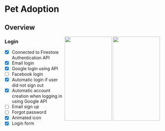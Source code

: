 # Pet Adoption

## Overview

<img align="right" width="153" height="272" src="https://user-images.githubusercontent.com/74305289/127175775-35631c80-ca42-4534-9cd7-6dab00104d15.png">
<img align="right" width="153" height="272" src="https://user-images.githubusercontent.com/74305289/127175893-2939ff86-146d-4624-9ba6-2f3fd077887d.png">

### Login
  - [X] Connected to Firestore Authentication API
  - [X] Email login
  - [X] Google login using API
  - [ ] Facebook login 
  - [X] Automatic login if user did not sign out
  - [X] Automatic account creation when logging in using Google API
  - [ ] Email sign up 
  - [ ] Forgot password 
  - [X] Animated icon 
  - [X] Login form
